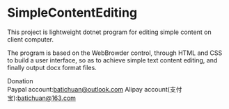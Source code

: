 # SimpleContentEditing

This project is lightweight dotnet program for editing simple content on client computer.

The program is based on the WebBrowder control, through HTML and CSS to build a user interface, so as to achieve simple text content editing, and finally output docx format files.


Donation<br/>
Paypal account:batichuan@outlook.com
Alipay account(支付宝):batichuan@163.com
  
